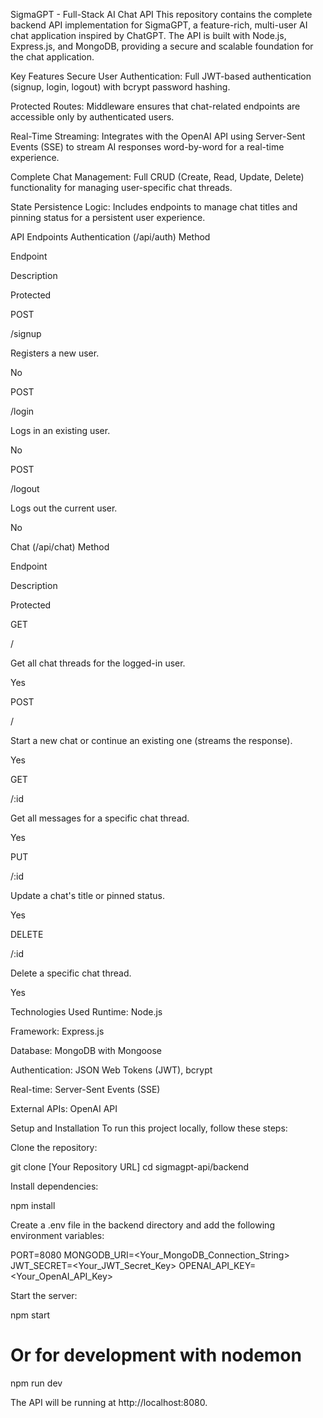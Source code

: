 SigmaGPT - Full-Stack AI Chat API
This repository contains the complete backend API implementation for SigmaGPT, a feature-rich, multi-user AI chat application inspired by ChatGPT. The API is built with Node.js, Express.js, and MongoDB, providing a secure and scalable foundation for the chat application.

Key Features
Secure User Authentication: Full JWT-based authentication (signup, login, logout) with bcrypt password hashing.

Protected Routes: Middleware ensures that chat-related endpoints are accessible only by authenticated users.

Real-Time Streaming: Integrates with the OpenAI API using Server-Sent Events (SSE) to stream AI responses word-by-word for a real-time experience.

Complete Chat Management: Full CRUD (Create, Read, Update, Delete) functionality for managing user-specific chat threads.

State Persistence Logic: Includes endpoints to manage chat titles and pinning status for a persistent user experience.

API Endpoints
Authentication (/api/auth)
Method

Endpoint

Description

Protected

POST

/signup

Registers a new user.

No

POST

/login

Logs in an existing user.

No

POST

/logout

Logs out the current user.

No

Chat (/api/chat)
Method

Endpoint

Description

Protected

GET

/

Get all chat threads for the logged-in user.

Yes

POST

/

Start a new chat or continue an existing one (streams the response).

Yes

GET

/:id

Get all messages for a specific chat thread.

Yes

PUT

/:id

Update a chat's title or pinned status.

Yes

DELETE

/:id

Delete a specific chat thread.

Yes

Technologies Used
Runtime: Node.js

Framework: Express.js

Database: MongoDB with Mongoose

Authentication: JSON Web Tokens (JWT), bcrypt

Real-time: Server-Sent Events (SSE)

External APIs: OpenAI API

Setup and Installation
To run this project locally, follow these steps:

Clone the repository:

git clone [Your Repository URL]
cd sigmagpt-api/backend

Install dependencies:

npm install

Create a .env file in the backend directory and add the following environment variables:

PORT=8080
MONGODB_URI=<Your_MongoDB_Connection_String>
JWT_SECRET=<Your_JWT_Secret_Key>
OPENAI_API_KEY=<Your_OpenAI_API_Key>

Start the server:

npm start 
# Or for development with nodemon
npm run dev

The API will be running at http://localhost:8080.
